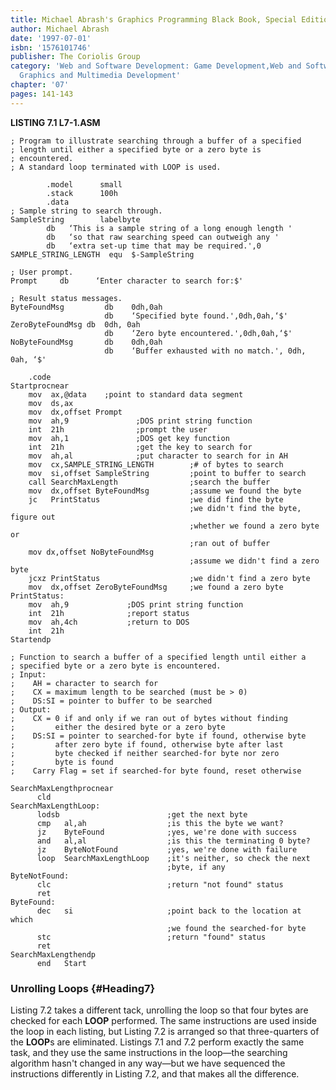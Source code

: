 ```yaml
---
title: Michael Abrash's Graphics Programming Black Book, Special Edition
author: Michael Abrash
date: '1997-07-01'
isbn: '1576101746'
publisher: The Coriolis Group
category: 'Web and Software Development: Game Development,Web and Software Development:
  Graphics and Multimedia Development'
chapter: '07'
pages: 141-143
---
```


**LISTING 7.1 L7-1.ASM**

    ; Program to illustrate searching through a buffer of a specified
    ; length until either a specified byte or a zero byte is
    ; encountered.
    ; A standard loop terminated with LOOP is used.

            .model      small
            .stack      100h
            .data
    ; Sample string to search through.
    SampleString        labelbyte
            db   ‘This is a sample string of a long enough length '
            db   ‘so that raw searching speed can outweigh any '
            db   ‘extra set-up time that may be required.',0
    SAMPLE_STRING_LENGTH  equ  $-SampleString

    ; User prompt.
    Prompt     db      ‘Enter character to search for:$'

    ; Result status messages.
    ByteFoundMsg         db    0dh,0ah
                         db    ‘Specified byte found.',0dh,0ah,‘$'
    ZeroByteFoundMsg db  0dh, 0ah
                         db    ‘Zero byte encountered.',0dh,0ah,‘$'
    NoByteFoundMsg       db    0dh,0ah
                         db    ‘Buffer exhausted with no match.', 0dh, 0ah, ‘$'

        .code
    Startprocnear
        mov  ax,@data    ;point to standard data segment
        mov  ds,ax
        mov  dx,offset Prompt
        mov  ah,9               ;DOS print string function
        int  21h                ;prompt the user
        mov  ah,1               ;DOS get key function
        int  21h                ;get the key to search for
        mov  ah,al              ;put character to search for in AH
        mov  cx,SAMPLE_STRING_LENGTH        ;# of bytes to search
        mov  si,offset SampleString         ;point to buffer to search
        call SearchMaxLength                ;search the buffer
        mov  dx,offset ByteFoundMsg         ;assume we found the byte
        jc   PrintStatus                    ;we did find the byte
                                            ;we didn't find the byte, figure out
                                            ;whether we found a zero byte or
                                            ;ran out of buffer
        mov dx,offset NoByteFoundMsg
                                            ;assume we didn't find a zero byte
        jcxz PrintStatus                    ;we didn't find a zero byte
        mov  dx,offset ZeroByteFoundMsg     ;we found a zero byte
    PrintStatus:
        mov  ah,9             ;DOS print string function
        int  21h              ;report status
        mov  ah,4ch           ;return to DOS
        int  21h
    Startendp

    ; Function to search a buffer of a specified length until either a
    ; specified byte or a zero byte is encountered.
    ; Input:
    ;    AH = character to search for
    ;    CX = maximum length to be searched (must be > 0)
    ;    DS:SI = pointer to buffer to be searched
    ; Output:
    ;    CX = 0 if and only if we ran out of bytes without finding
    ;         either the desired byte or a zero byte
    ;    DS:SI = pointer to searched-for byte if found, otherwise byte
    ;         after zero byte if found, otherwise byte after last
    ;         byte checked if neither searched-for byte nor zero
    ;         byte is found
    ;    Carry Flag = set if searched-for byte found, reset otherwise

    SearchMaxLengthprocnear
          cld
    SearchMaxLengthLoop:
          lodsb                        ;get the next byte
          cmp   al,ah                  ;is this the byte we want?
          jz    ByteFound              ;yes, we're done with success
          and   al,al                  ;is this the terminating 0 byte?
          jz    ByteNotFound           ;yes, we're done with failure
          loop  SearchMaxLengthLoop    ;it's neither, so check the next
                                       ;byte, if any
    ByteNotFound:
          clc                          ;return "not found" status
          ret
    ByteFound:
          dec   si                     ;point back to the location at which
                                       ;we found the searched-for byte
          stc                          ;return "found" status
          ret
    SearchMaxLengthendp
          end   Start

### Unrolling Loops {#Heading7}

Listing 7.2 takes a different tack, unrolling the loop so that four
bytes are checked for each **LOOP** performed. The same instructions are
used inside the loop in each listing, but Listing 7.2 is arranged so
that three-quarters of the **LOOP**s are eliminated. Listings 7.1 and
7.2 perform exactly the same task, and they use the same instructions in
the loop—the searching algorithm hasn't changed in any way—but we have
sequenced the instructions differently in Listing 7.2, and that makes
all the difference.